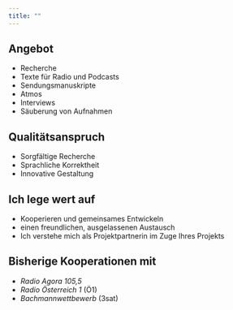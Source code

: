 ```yaml
---
title: ""
---
```


## Angebot

* Recherche
* Texte für Radio und Podcasts
* Sendungsmanuskripte
* Atmos
* Interviews
* Säuberung von Aufnahmen


## Qualitätsanspruch

* Sorgfältige Recherche
* Sprachliche Korrektheit
* Innovative Gestaltung


## Ich lege wert auf

* Kooperieren und gemeinsames Entwickeln
* einen freundlichen, ausgelassenen Austausch
* Ich verstehe mich als Projektpartnerin im Zuge Ihres Projekts


## Bisherige Kooperationen mit
* _Radio Agora 105,5_
* _Radio Österreich 1_ (Ö1)
* _Bachmannwettbewerb_ (3sat)
